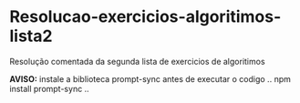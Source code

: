 # Resolucao-exercicios-algoritimos-lista2
Resolução comentada da segunda lista de exercicios de algoritimos

**AVISO:** instale a biblioteca prompt-sync antes de executar o codigo
..
  npm install prompt-sync
..
